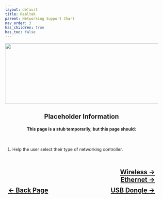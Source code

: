 ```yaml
---
layout: default
title: Realtek
parent: Networking Support Chart
nav_order: 3
has_children: true
has_toc: false
---
```


<style>
  .navigation-container {
    display: flex;
    justify-content: space-between;
    align-items: center;
    width: 100%;
  }

  .nav-button {
    margin: 10px;
  }

  .wireless-next-button-container,
  .ethernet-next-button-container {
    text-align: right;
  }

  .wireless-next-button,
  .ethernet-next-button {
    margin: 10px;
  }
</style>

<p align="center">
  <img width="650" height="200" src="../../../../assets/Header-Vendor-Realtek.png">
</p>

<h2 align="center">Placeholder Information</h2>

<h4 align="center">This page is a stub temporarily, but this page should:</h4>
<br>

1. Help the user select their type of networking controller.

<h2 align="center">
  <br>
  <div class="wireless-next-button-container">
    <a class="wireless-next-button" href="../01-Wireless/">Wireless &rarr;</a>
  </div>
  <div class="ethernet-next-button-container">
    <a class="ethernet-next-button" href="../02-Ethernet/">Ethernet &rarr;</a>
  </div>
  <div class="navigation-container">
    <a class="nav-button" href="../../../05-StorageSupport/index/">&larr; Back Page</a>
    <a class="nav-button" href="../03-USB/">USB Dongle &rarr;</a>
  </div>
  <br>
</h2>
